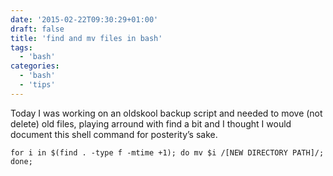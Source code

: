 ```yaml
---
date: '2015-02-22T09:30:29+01:00'
draft: false
title: 'find and mv files in bash'
tags: 
  - 'bash'
categories:
  - 'bash'
  - 'tips'
---
```


Today I was working on an oldskool backup script and needed to move (not delete) old files, playing arround with find a bit and I thought I would document this shell command for posterity’s sake.

```
for i in $(find . -type f -mtime +1); do mv $i /[NEW DIRECTORY PATH]/; done;
```